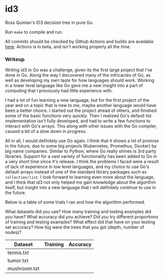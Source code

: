 # id3
Ross Quinlan's ID3 decision tree in pure Go.

Run `make` to compile and run.

All commits should be checked by Github Actions and builds are available [here](https://github.com/nwsnate/id3/actions).
Actions is in beta, and isn't working properly all the time.

### Writeup

Writing id3 in Go was a challenge, given its the first large project that I've done in Go. Along the way I discovered many of the intricacies of Go, as well as developing my own taste for how languages should work. Working in a lower level language like Go gave me a new insight into a part of computing that I previously had little experience with.

I had a lot of fun learning a new language, but for the first project of the year and on a topic that is new to me, maybe another language would have been a better choice. I started out the project ahead of others, and finished some of the basic functions very quickly. Then I realized Go's default list implementation isn't fully developed, and had to write a few functions to interact with Go's arrays. This along with other issues with the Go compiler, caused a bit of a slow down in progress.

All in all, I would definitely use Go again. I think that it shows a lot of promise in the future, due to some big projects (Kubernetes, Promethus, Docker) by big name companies. Similar to Python, where Go really shines is 3rd party libraries. Support for a vast variety of functionality has been added to Go in a very short time since it's release. I think the problems I faced were a result of lack of experience in low level languages, and my choice to use Go's default arrays instead of one of the standard library packages such as `collection/list`. I look forward to learning even more about the language, and I think that id3 not only helped me gain knowledge about the algorithm itself, but insight into a new language that I will definitely continue to use in the future.

Below is a table of some trials I ran and how the algorithm performed.


What datasets did you use?  How many training and testing examples did you have?  What accuracy did you achieve?  Did you try different proportions of training and testing examples?  What effect did that have on your testing set accuracy?  How big were the trees that you got (depth, number of nodes)?

| Dataset | Training | Accuracy |
| ------- | -------- | -------- |
| tennis.txt   |                     |          |
| tumor.txt    |                     |          |
| mushroom.txt |                     |          |


